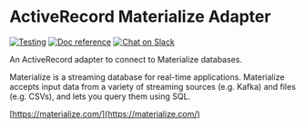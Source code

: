 # ActiveRecord Materialize Adapter

[![Testing](https://github.com/henrytseng/activerecord-materialize-adapter/actions/workflows/testing.yml/badge.svg)](https://github.com/henrytseng/activerecord-materialize-adapter/actions/workflows/testing.yml)
[![Doc reference](https://img.shields.io/badge/doc-reference-orange)](https://materialize.com/docs)
[![Chat on Slack](https://img.shields.io/badge/chat-on%20slack-purple)](https://materialize.com/s/chat)

An ActiveRecord adapter to connect to Materialize databases.

Materialize is a streaming database for real-time applications. Materialize accepts input data from a variety of streaming sources (e.g. Kafka) and files (e.g. CSVs), and lets you query them using SQL.

[https://materialize.com/](https://materialize.com/)


